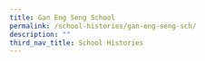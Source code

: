 ```yaml
---
title: Gan Eng Seng School
permalink: /school-histories/gan-eng-seng-sch/
description: ""
third_nav_title: School Histories
---
```

